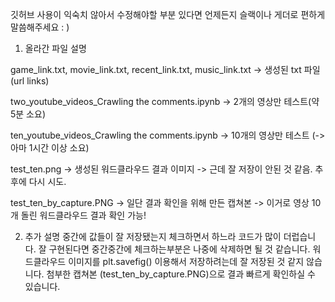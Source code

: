 깃허브 사용이 익숙치 않아서 수정해야할 부분 있다면 언제든지 슬랙이나 게더로 편하게 말씀해주세요 : )

1. 올라간 파일 설명

game_link.txt, movie_link.txt, recent_link.txt, music_link.txt
-> 생성된 txt 파일 (url links)

two_youtube_videos_Crawling the comments.ipynb
-> 2개의 영상만 테스트(약 5분 소요)

ten_youtube_videos_Crawling the comments.ipynb
-> 10개의 영상만 테스트 (-> 아마 1시간 이상 소요)

test_ten.png
-> 생성된 워드클라우드 결과 이미지
-> 근데 잘 저장이 안된 것 같음. 추후에 다시 시도.

test_ten_by_capture.PNG
-> 일단 결과 확인을 위해 만든 캡쳐본 
-> 이거로 영상 10개 돌린 워드클라우드 결과 확인 가능!

2. 추가 설명
중간에 값들이 잘 저장됐는지 체크하면서 하느라 코드가 많이 더럽습니다. 
잘 구현된다면 중간중간에 체크하는부분은 나중에 삭제하면 될 것 같습니다. 
워드클라우드 이미지를 plt.savefig() 이용해서 저장하려는데 잘 저장된 것 같지 않습니다. 첨부한 캡쳐본 (test_ten_by_capture.PNG)으로 결과 빠르게 확인하실 수 있습니다. 
